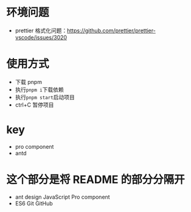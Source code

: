 # 环境问题

- prettier 格式化问题：https://github.com/prettier/prettier-vscode/issues/3020

# 使用方式

- 下载 pnpm
- 执行`pnpm i`下载依赖
- 执行`pnpm start`启动项目
- ctrl+C 暂停项目

# key

- pro component
- antd

# 这个部分是将 README 的部分分隔开

- ant design JavaScript Pro component
- ES6 Git GitHub
